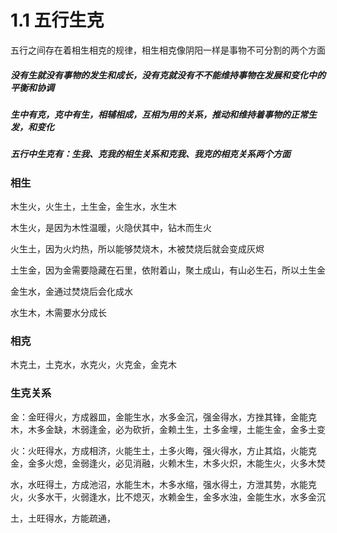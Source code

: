 # 1.1 五行生克

五行之间存在着相生相克的规律，相生相克像阴阳一样是事物不可分割的两个方面

##### **没有生就没有事物的发生和成长，没有克就没有不不能维持事物在发展和变化中的平衡和协调**

##### 生中有克，克中有生，相辅相成，互相为用的关系，推动和维持着事物的正常生发，和变化

##### **五行中生克有：生我、克我的相生关系和克我、我克的相克关系两个方面**

### 相生

木生火，火生土，土生金，金生水，水生木

木生火，是因为木性温暖，火隐伏其中，钻木而生火

火生土，因为火灼热，所以能够焚烧木，木被焚烧后就会变成灰烬

土生金，因为金需要隐藏在石里，依附着山，聚土成山，有山必生石，所以土生金

金生水，金通过焚烧后会化成水

水生木，木需要水分成长

### 相克

木克土，土克水，水克火，火克金，金克木


### 生克关系

金：金旺得火，方成器皿，金能生水，水多金沉，强金得水，方挫其锋，金能克木，木多金缺，木弱逢金，必为砍折，金赖土生，土多金埋，土能生金，金多土变

火：火旺得水，方成相济，火能生土，土多火晦，强火得水，方止其焰，火能克金，金多火熄，金弱逢火，必见消融，火赖木生，木多火炽，木能生火，火多木焚

水，水旺得土，方成池沼，水能生木，木多水缩，强水得土，方泄其势，水能克火，火多水干，火弱逢水，比不熄灭，水赖金生，金多水浊，金能生水，水多金沉

土，土旺得水，方能疏通，
